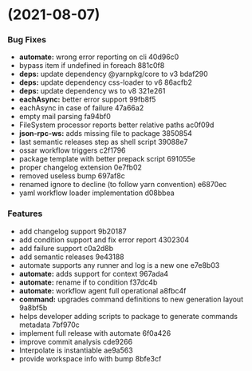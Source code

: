 #  (2021-08-07)


### Bug Fixes

* **automate:** wrong error reporting on cli 40d96c0
* bypass item if undefined in foreach 881c0f8
* **deps:** update dependency @yarnpkg/core to v3 bdaf290
* **deps:** update dependency css-loader to v6 86acfb2
* **deps:** update dependency ws to v8 321e261
* **eachAsync:**  better error support 99fb8f5
* eachAsync in case of failure 47a66a2
* empty mail parsing fa94bf0
* FileSystem processor reports better relative paths ac0f09d
* **json-rpc-ws:** adds missing file to package 3850854
* last semantic releases step as shell script 39088e7
* ossar workflow triggers c2f1796
* package template with better prepack script 691055e
* proper changelog extension 0e7fb02
* removed useless bump 697af8c
* renamed ignore to decline (to follow yarn convention) e6870ec
* yaml workflow loader implementation d08bbea


### Features

* add changelog support 9b20187
* add condition support and fix error report 4302304
* add failure support c0a2d8b
* add semantic releases 9e43188
* automate supports any runner and log is a new one e7e8b03
* **automate:** adds support for context 967ada4
* **automate:** rename if to condition f37dc4b
* **automate:** workflow agent full operational a8fbc4f
* **command:** upgrades command definitions to new generation layout 9a8bf5b
* helps developer adding scripts to package to generate commands metadata 7bf970c
* implement full release with automate 6f0a426
* improve commit analysis cde9266
* Interpolate is instantiable ae9a563
* provide workspace info with bump 8bfe3cf



